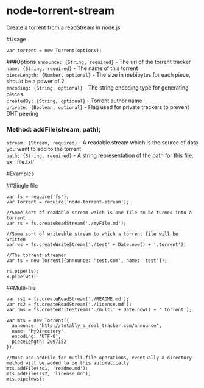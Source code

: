 # node-torrent-stream
Create a torrent from a readStream in node.js

#Usage
```
var torrent = new Torrent(options);
```
###Options
`announce: {String, required}` - The url of the torrent tracker  
`name: {String, required}` - The name of this torrent  
`pieceLength: {Number, optional}` - The size in mebibytes for each piece, should be a power of 2  
`encoding: {String, optional}` - The string encoding type for generating pieces  
`createdBy: {String, optional}` - Torrent author name  
`private: {Boolean, optional}` - Flag used for private trackers to prevent DHT peering  

### Method: addFile(stream, path);
`stream: {Stream, required}` - A readable stream which is the source of data you want to add to the torrent  
`path: {String, required}` - A string representation of the path for this file, ex: 'file.txt'  


#Examples

##Single file
```
var fs = require('fs');
var Torrent = require('node-torrent-stream');

//Some sort of readable stream which is one file to be turned into a torrent
var rs = fs.createReadStream('./myFile.md');

//Some sort of writeable stream to which a torrent file will be written
var ws = fs.createWriteStream('./test' + Date.now() + '.torrent');

//The torrent streamer
var ts = new Torrent({announce: 'test.com', name: 'test'});

rs.pipe(ts);
x.pipe(ws);

```

##Multi-file

```
var rs1 = fs.createReadStream('./README.md');
var rs2 = fs.createReadStream('./license.md');
var nws = fs.createWriteStream('./multi' + Date.now() + '.torrent');

var mts = new Torrent({
  announce: "http://totally_a_real_tracker.com/announce",
  name: "MyDirectory",
  encoding: 'UTF-8',
  pieceLength: 2097152
});

//Must use addFile for mutli-file operations, eventually a directory method will be added to do this automatically
mts.addFile(rs1, 'readme.md');
mts.addFile(rs2, 'license.md');
mts.pipe(nws);
```